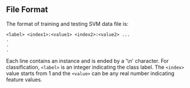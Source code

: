 ## File Format

The format of training and testing SVM data file is:
```
<label> <index1>:<value1> <index2>:<value2> ...
.
.
.
```
Each line contains an instance and is ended by a '\n' character.  For classification, `<label>` is an integer indicating the class label. The `<index>` value starts from 1 and the `<value>` can be any real number indicating feature values.
